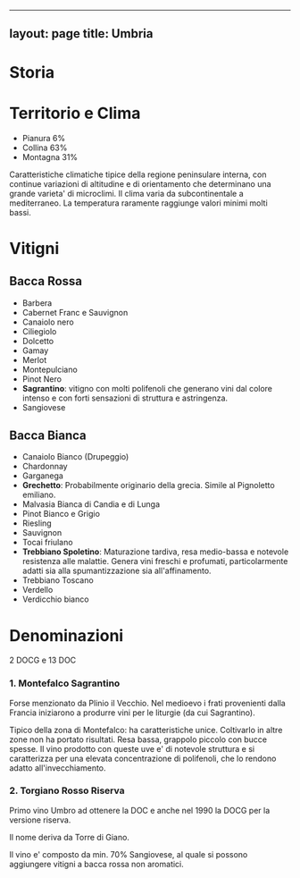 ---
layout: page
title: Umbria
--

# Storia

# Territorio e Clima

- Pianura 6%
- Collina 63%
- Montagna 31%

Caratteristiche climatiche tipice della regione peninsulare interna, con continue variazioni di altitudine e di orientamento che determinano una grande varieta' di microclimi. Il clima varia da subcontinentale a mediterraneo. La temperatura raramente raggiunge valori minimi molti bassi.

# Vitigni

## Bacca Rossa
- Barbera
- Cabernet Franc e Sauvignon
- Canaiolo nero
- Ciliegiolo
- Dolcetto
- Gamay
- Merlot
- Montepulciano
- Pinot Nero
- **Sagrantino**: vitigno con molti polifenoli che generano vini dal colore intenso e con forti sensazioni di struttura e astringenza.
- Sangiovese

## Bacca Bianca
- Canaiolo Bianco (Drupeggio)
- Chardonnay
- Garganega
- **Grechetto**: Probabilmente originario della grecia. Simile al Pignoletto emiliano.
- Malvasia Bianca di Candia e di Lunga
- Pinot Bianco e Grigio
- Riesling
- Sauvignon
- Tocai friulano
- **Trebbiano Spoletino**: Maturazione tardiva, resa medio-bassa e notevole resistenza alle malattie. Genera vini freschi e profumati, particolarmente adatti sia alla spumantizzazione sia all'affinamento.
- Trebbiano Toscano
- Verdello
- Verdicchio bianco

# Denominazioni

2 DOCG e 13 DOC

### 1. Montefalco Sagrantino

Forse menzionato da Plinio il Vecchio. Nel medioevo i frati provenienti dalla Francia iniziarono a produrre vini per le liturgie (da cui Sagrantino).

Tipico della zona di Montefalco: ha caratteristiche unice. Coltivarlo in altre zone non ha portato risultati.
Resa bassa, grappolo piccolo con bucce spesse. Il vino prodotto con queste uve e' di notevole struttura e si caratterizza per una elevata concentrazione di polifenoli, che lo rendono adatto all'invecchiamento.

### 2. Torgiano Rosso Riserva

Primo vino Umbro ad ottenere la DOC e anche nel 1990 la DOCG per la versione riserva.

Il nome deriva da Torre di Giano.

Il vino e' composto da min. 70% Sangiovese, al quale si possono aggiungere vitigni a bacca rossa non aromatici.
